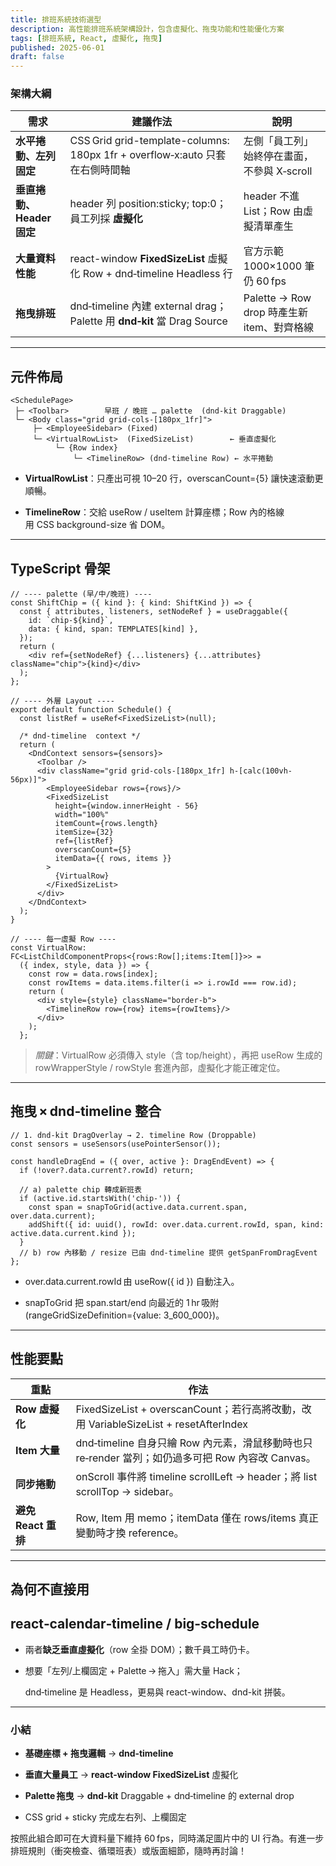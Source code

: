 ```yaml
---
title: 排班系統技術選型
description: 高性能排班系統架構設計，包含虛擬化、拖曳功能和性能優化方案
tags: [排班系統, React, 虛擬化, 拖曳]
published: 2025-06-01
draft: false
---
```


### **架構⼤綱**

|**需求**|**建議作法**|**說明**|
|---|---|---|
|**水平捲動、左列固定**|CSS Grid grid-template-columns: 180px 1fr + overflow‑x:auto 只套在右側時間軸|左側「員⼯列」始終停在畫面，不參與 X‑scroll|
|**垂直捲動、Header 固定**|header 列 position:sticky; top:0；員工列採 **虛擬化**|header 不進 List；Row 由虛擬清單產⽣|
|**⼤量資料性能**|react-window **FixedSizeList** 虛擬化 Row + dnd‑timeline Headless 行|官方示範 1000×1000 筆仍 60 fps|
|**拖曳排班**|dnd‑timeline 內建 external drag；Palette 用 **dnd‑kit** 當 Drag Source|Palette → Row drop 時產⽣新 item、對齊格線|

  

---

## **元件佈局**

```
<SchedulePage>
 ├─ <Toolbar>        早班 / 晚班 … palette  (dnd‑kit Draggable)
 └─ <Body class="grid grid-cols-[180px_1fr]">
     ├─ <EmployeeSidebar> (Fixed)
     └─ <VirtualRowList>  (FixedSizeList)        ← 垂直虛擬化
          └─ {Row index}
              └─ <TimelineRow> (dnd‑timeline Row) ← 水平捲動
```

- **VirtualRowList**：只產出可視 10–20 行，overscanCount={5} 讓快速滾動更順暢。
    
- **TimelineRow**：交給 useRow / useItem 計算座標；Row 內的格線用 CSS background-size 省 DOM。
    

---

## **TypeScript 骨架**

```
// ---- palette (早/中/晚班) ----
const ShiftChip = ({ kind }: { kind: ShiftKind }) => {
  const { attributes, listeners, setNodeRef } = useDraggable({
    id: `chip-${kind}`,
    data: { kind, span: TEMPLATES[kind] },
  });
  return (
    <div ref={setNodeRef} {...listeners} {...attributes} className="chip">{kind}</div>
  );
};

// ---- 外層 Layout ----
export default function Schedule() {
  const listRef = useRef<FixedSizeList>(null);

  /* dnd-timeline  context */
  return (
    <DndContext sensors={sensors}>
      <Toolbar />
      <div className="grid grid-cols-[180px_1fr] h-[calc(100vh-56px)]">
        <EmployeeSidebar rows={rows}/>
        <FixedSizeList
          height={window.innerHeight - 56}
          width="100%"
          itemCount={rows.length}
          itemSize={32}
          ref={listRef}
          overscanCount={5}
          itemData={{ rows, items }}
        >
          {VirtualRow}
        </FixedSizeList>
      </div>
    </DndContext>
  );
}

// ---- 每一虛擬 Row ----
const VirtualRow: FC<ListChildComponentProps<{rows:Row[];items:Item[]}>> =
  ({ index, style, data }) => {
    const row = data.rows[index];
    const rowItems = data.items.filter(i => i.rowId === row.id);
    return (
      <div style={style} className="border-b">
        <TimelineRow row={row} items={rowItems}/>
      </div>
    );
  };
```

> _關鍵_：VirtualRow 必須傳入 style（含 top/height），再把 useRow 生成的 rowWrapperStyle / rowStyle 套進內部，虛擬化才能正確定位。

---

## **拖曳 × dnd‑timeline 整合**

```
// 1. dnd‑kit DragOverlay → 2. timeline Row (Droppable)
const sensors = useSensors(usePointerSensor());

const handleDragEnd = ({ over, active }: DragEndEvent) => {
  if (!over?.data.current?.rowId) return;

  // a) palette chip 轉成新班表
  if (active.id.startsWith('chip-')) {
    const span = snapToGrid(active.data.current.span, over.data.current);
    addShift({ id: uuid(), rowId: over.data.current.rowId, span, kind: active.data.current.kind });
  }
  // b) row 內移動 / resize 已由 dnd‑timeline 提供 getSpanFromDragEvent
};
```

- over.data.current.rowId 由 useRow({ id }) 自動注入。
    
- snapToGrid 把 span.start/end 向最近的 1 hr 吸附 (rangeGridSizeDefinition={value: 3_600_000})。
    

---

## **性能要點**

|**重點**|**作法**|
|---|---|
|**Row 虛擬化**|FixedSizeList + overscanCount；若行高將改動，改用 VariableSizeList + resetAfterIndex|
|**Item 大量**|dnd‑timeline 自身只繪 Row 內元素，滑鼠移動時也只 re‑render 當列；如仍過多可把 Row 內容改 Canvas。|
|**同步捲動**|onScroll 事件將 timeline scrollLeft → header；將 list scrollTop → sidebar。|
|**避免 React 重排**|Row, Item 用 memo；itemData 僅在 rows/items 真正變動時才換 reference。|

  

---

## **為何不直接用** 

## **react‑calendar‑timeline / big‑schedule**

- 兩者**缺乏垂直虛擬化**（row 全掛 DOM）；數千員工時仍卡。
    
- 想要「左列/上欄固定 + Palette → 拖入」需大量 Hack；
    
    dnd‑timeline 是 Headless，更易與 react-window、dnd-kit 拼裝。
    

---

### **小結**

- **基礎座標 + 拖曳邏輯** → **dnd‑timeline**
    
- **垂直大量員工** → **react‑window FixedSizeList** 虛擬化
    
- **Palette 拖曳** → **dnd‑kit** Draggable + dnd‑timeline 的 external drop
    
- CSS grid + sticky 完成左右列、上欄固定
    

  

按照此組合即可在大資料量下維持 60 fps，同時滿足圖片中的 UI 行為。有進一步排班規則（衝突檢查、循環班表）或版面細節，隨時再討論！